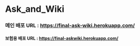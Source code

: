 # Ask_and_Wiki


### 메인 배포 URL :  https://final-ask-wiki.herokuapp.com/



#### 보험용 배포 URL : https://final-askwiki.herokuapp.com/
